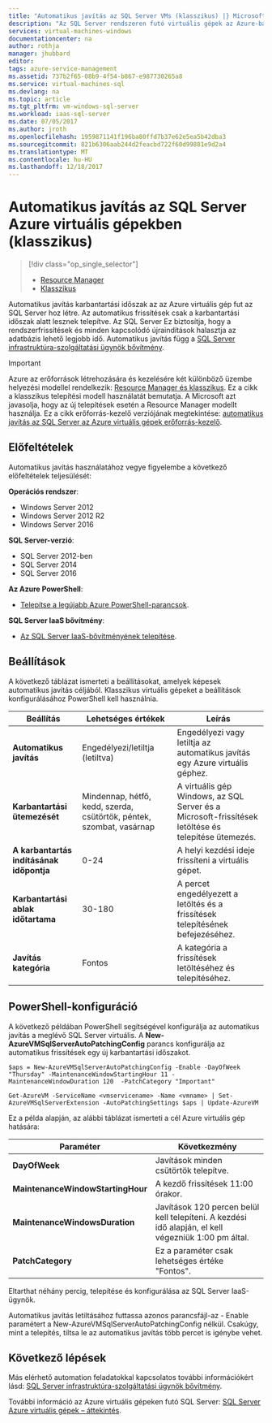 ```yaml
---
title: "Automatikus javítás az SQL Server VMs (klasszikus) |} Microsoft Docs"
description: "Az SQL Server rendszeren futó virtuális gépek az Azure-ban a klasszikus üzembe helyezési mód azt ismerteti, az automatikus javítás funkció."
services: virtual-machines-windows
documentationcenter: na
author: rothja
manager: jhubbard
editor: 
tags: azure-service-management
ms.assetid: 737b2f65-08b9-4f54-b867-e987730265a8
ms.service: virtual-machines-sql
ms.devlang: na
ms.topic: article
ms.tgt_pltfrm: vm-windows-sql-server
ms.workload: iaas-sql-server
ms.date: 07/05/2017
ms.author: jroth
ms.openlocfilehash: 1959871141f196ba80ffd7b37e62e5ea5b42dba3
ms.sourcegitcommit: 821b6306aab244d2feacbd722f60d99881e9d2a4
ms.translationtype: MT
ms.contentlocale: hu-HU
ms.lasthandoff: 12/18/2017
---
```

# <a name="automated-patching-for-sql-server-in-azure-virtual-machines-classic"></a>Automatikus javítás az SQL Server Azure virtuális gépekben (klasszikus)
> [!div class="op_single_selector"]
> * [Resource Manager](../sql/virtual-machines-windows-sql-automated-patching.md)
> * [Klasszikus](../classic/sql-automated-patching.md)
> 
> 

Automatikus javítás karbantartási időszak az az Azure virtuális gép fut az SQL Server hoz létre. Az automatikus frissítések csak a karbantartási időszak alatt lesznek telepítve. Az SQL Server Ez biztosítja, hogy a rendszerfrissítések és minden kapcsolódó újraindítások halasztja az adatbázis lehető legjobb idő. Automatikus javítás függ a [SQL Server infrastruktúra-szolgáltatási ügynök bővítmény](../classic/sql-server-agent-extension.md).

> [!IMPORTANT] 
> Azure az erőforrások létrehozására és kezelésére két különböző üzembe helyezési modellel rendelkezik: [Resource Manager és klasszikus](../../../azure-resource-manager/resource-manager-deployment-model.md). Ez a cikk a klasszikus telepítési modell használatát bemutatja. A Microsoft azt javasolja, hogy az új telepítések esetén a Resource Manager modellt használja. Ez a cikk erőforrás-kezelő verziójának megtekintése: [automatikus javítás az SQL Server az Azure virtuális gépek erőforrás-kezelő](../sql/virtual-machines-windows-sql-automated-patching.md).

## <a name="prerequisites"></a>Előfeltételek
Automatikus javítás használatához vegye figyelembe a következő előfeltételek teljesülését:

**Operációs rendszer**:

* Windows Server 2012
* Windows Server 2012 R2
* Windows Server 2016

**SQL Server-verzió**:

* SQL Server 2012-ben
* SQL Server 2014
* SQL Server 2016

**Az Azure PowerShell**:

* [Telepítse a legújabb Azure PowerShell-parancsok](/powershell/azure/overview).

**SQL Server IaaS bővítmény**:

* [Az SQL Server IaaS-bővítményének telepítése](../classic/sql-server-agent-extension.md).

## <a name="settings"></a>Beállítások
A következő táblázat ismerteti a beállításokat, amelyek képesek automatikus javítás céljából. Klasszikus virtuális gépeket a beállítások konfigurálásához PowerShell kell használnia.

| Beállítás | Lehetséges értékek | Leírás |
| --- | --- | --- |
| **Automatikus javítás** |Engedélyezi/letiltja (letiltva) |Engedélyezi vagy letiltja az automatikus javítás egy Azure virtuális géphez. |
| **Karbantartási ütemezését** |Mindennap, hétfő, kedd, szerda, csütörtök, péntek, szombat, vasárnap |A virtuális gép Windows, az SQL Server és a Microsoft-frissítések letöltése és telepítése ütemezés. |
| **A karbantartás indításának időpontja** |0-24 |A helyi kezdési ideje frissíteni a virtuális gépet. |
| **Karbantartási ablak időtartama** |30-180 |A percet engedélyezett a letöltés és a frissítések telepítésének befejezéséhez. |
| **Javítás kategória** |Fontos |A kategória a frissítések letöltéséhez és telepítéséhez. |

## <a name="configuration-with-powershell"></a>PowerShell-konfiguráció
A következő példában PowerShell segítségével konfigurálja az automatikus javítás a meglévő SQL Server virtuális. A **New-AzureVMSqlServerAutoPatchingConfig** parancs konfigurálja az automatikus frissítések egy új karbantartási időszakot.

    $aps = New-AzureVMSqlServerAutoPatchingConfig -Enable -DayOfWeek "Thursday" -MaintenanceWindowStartingHour 11 -MaintenanceWindowDuration 120  -PatchCategory "Important"

    Get-AzureVM -ServiceName <vmservicename> -Name <vmname> | Set-AzureVMSqlServerExtension -AutoPatchingSettings $aps | Update-AzureVM

Ez a példa alapján, az alábbi táblázat ismerteti a cél Azure virtuális gép hatására:

| Paraméter | Következmény |
| --- | --- |
| **DayOfWeek** |Javítások minden csütörtök telepítve. |
| **MaintenanceWindowStartingHour** |A kezdő frissítések 11:00 órakor. |
| **MaintenanceWindowsDuration** |Javítások 120 percen belül kell telepíteni. A kezdési idő alapján, el kell végezniük 1:00 pm által. |
| **PatchCategory** |Ez a paraméter csak lehetséges értéke "Fontos". |

Eltarthat néhány percig, telepítése és konfigurálása az SQL Server IaaS-ügynök.

Automatikus javítás letiltásához futtassa azonos parancsfájl-az - Enable paramétert a New-AzureVMSqlServerAutoPatchingConfig nélkül. Csakúgy, mint a telepítés, tiltsa le az automatikus javítás több percet is igénybe vehet.

## <a name="next-steps"></a>Következő lépések
Más elérhető automation feladatokkal kapcsolatos további információkért lásd: [SQL Server infrastruktúra-szolgáltatási ügynök bővítmény](../classic/sql-server-agent-extension.md).

További információ az Azure virtuális gépeken futó SQL Server: [SQL Server Azure virtuális gépek – áttekintés](../sql/virtual-machines-windows-sql-server-iaas-overview.md).

